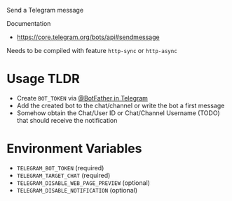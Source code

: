 Send a Telegram message

Documentation
- <https://core.telegram.org/bots/api#sendmessage>

Needs to be compiled with feature `http-sync` or `http-async`

# Usage TLDR
- Create `BOT_TOKEN` via [@BotFather in Telegram](https://telegram.me/BotFather)
- Add the created bot to the chat/channel or write the bot a first message
- Somehow obtain the Chat/User ID or Chat/Channel Username (TODO) that should receive the notification

# Environment Variables
- `TELEGRAM_BOT_TOKEN` (required)
- `TELEGRAM_TARGET_CHAT` (required)
- `TELEGRAM_DISABLE_WEB_PAGE_PREVIEW` (optional)
- `TELEGRAM_DISABLE_NOTIFICATION` (optional)
